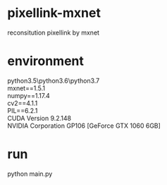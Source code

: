 # pixellink-mxnet
reconsitution pixellink by mxnet <br/>

# environment 
python3.5\python3.6\python3.7<br/>
mxnet==1.5.1<br/>
numpy==1.17.4<br/>
cv2==4.1.1<br/>
PIL==6.2.1<br/>
CUDA Version 9.2.148<br/>
NVIDIA Corporation GP106 [GeForce GTX 1060 6GB]<br/>
# run
python main.py<br/>
